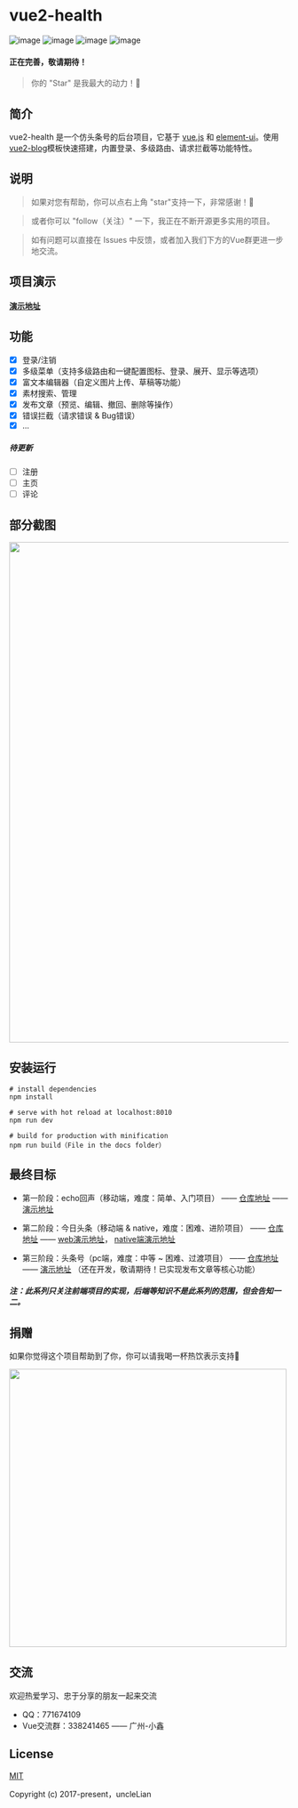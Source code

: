 # vue2-health

![image](https://img.shields.io/badge/vue-2.5.2-blue.svg)
![image](https://img.shields.io/badge/vue--router-3.0.1-blue.svg)
![image](https://img.shields.io/badge/vuex-3.0.1-blue.svg)
![image](https://img.shields.io/badge/element--ui-1.4.7-blue.svg)

#### 正在完善，敬请期待！
> 你的 "Star" 是我最大的动力！🌹

## 简介

vue2-health 是一个仿头条号的后台项目，它基于 [vue.js](https://github.com/vuejs/vue) 和 [element-ui](https://github.com/ElemeFE/element)。使用[vue2-blog](https://github.com/uncleLian/vue2-blog)模板快速搭建，内置登录、多级路由、请求拦截等功能特性。

## 说明
> 如果对您有帮助，你可以点右上角 "star"支持一下，非常感谢！🌹

> 或者你可以 "follow（关注）" 一下，我正在不断开源更多实用的项目。

> 如有问题可以直接在 Issues 中反馈，或者加入我们下方的Vue群更进一步地交流。

## 项目演示
#### [演示地址](health.liansixin.win)

## 功能
- [x] 登录/注销
- [x] 多级菜单（支持多级路由和一键配置图标、登录、展开、显示等选项）
- [x] 富文本编辑器（自定义图片上传、草稿等功能）
- [x] 素材搜索、管理
- [x] 发布文章（预览、编辑、撤回、删除等操作）
- [x] 错误拦截（请求错误 & Bug错误）
- [x] ...
##### 待更新
- [ ] 注册
- [ ] 主页
- [ ] 评论

## 部分截图
<img src="https://github.com/uncleLian/vue2-health/raw/master/screenshots/vue2-health.png" width="900px" style="max-width: 100%;"/>

## 安装运行

```
# install dependencies
npm install

# serve with hot reload at localhost:8010
npm run dev

# build for production with minification
npm run build（File in the docs folder）
```

## 最终目标

- 第一阶段：echo回声（移动端，难度：简单、入门项目） —— [仓库地址](https://github.com/uncleLian/vue2-echo) —— [演示地址](http://echo.liansixin.win)

- 第二阶段：今日头条（移动端 & native，难度：困难、进阶项目） —— [仓库地址](https://github.com/uncleLian/vue2-news) —— [web演示地址](http://toutiao.liansixin.win)， [native端演示地址](http://native.liansixin.win)

- 第三阶段：头条号（pc端，难度：中等 ~ 困难、过渡项目） —— [仓库地址](https://github.com/uncleLian/vue2-health) —— [演示地址](http://health.liansixin.win)  （还在开发，敬请期待！已实现发布文章等核心功能）

##### 注：此系列只关注前端项目的实现，后端等知识不是此系列的范围，但会告知一二。

## 捐赠
如果你觉得这个项目帮助到了你，你可以请我喝一杯热饮表示支持🍹

<img src="https://github.com/uncleLian/vue2-blog/raw/master/screenshots/donate.jpg" width="500px" style="max-width: 100%;"/>

## 交流

欢迎热爱学习、忠于分享的朋友一起来交流
- QQ：771674109
- Vue交流群：338241465 —— 广州-小鑫

## License

[MIT](http://opensource.org/licenses/MIT)

Copyright (c) 2017-present，uncleLian
